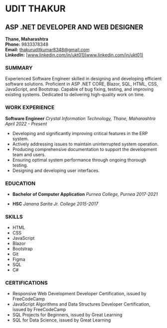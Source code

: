 # UDIT THAKUR
## ASP .NET DEVELOPER AND WEB DESIGNER
**Thane, Maharashtra**<br>
**Phone:** 9833378348<br>
**Email:** thakuruditkumar8348@gmail.com <br>
**LinkedIn:** [www.linkedin.com/in/ukt01](www.linkedin.com/in/ukt01)

### SUMMARY
Experienced Software Engineer skilled in designing and developing efficient software solutions. Proficient in ASP .NET CORE, Blazor, SQL, HTML, CSS, JavaScript, and Bootstrap. Capable of bug fixing, testing, and improving existing systems. Dedicated to delivering high-quality work on time.

### WORK EXPERIENCE
**Software Engineer**
*Crystal Information Technology, Thane, Maharashtra*
*April 2022 - Present*
- Developing and significantly improving critical features in the ERP system.
- Actively addressing issues to maintain uninterrupted system operation.
- Producing comprehensive documentation to support the development team and users.
- Ensuring optimal system performance through ongoing thorough testing.
- Designing and developing user interfaces.

### EDUCATION
- **Bachelor of Computer Application**
  *Purnea College, Purnea*
  *2017-2021*

- **HSC**
  *Janana Sarita Jr. College*
  *2015-2017*

### SKILLS
- HTML
- CSS
- JavaScript
- Blazor
- Bootstrap
- Git
- Figma
- SQL
- C#

### CERTIFICATIONS
- Responsive Web Development Developer Certification, issued by FreeCodeCamp
- JavaScript Algorithms and Data Structures Developer Certification, issued by FreeCodeCamp
- SQL Projects for Beginners, issued by Great Learning
- SQL for Data Science, issued by Great Learning
